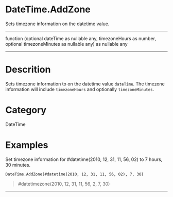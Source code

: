 ﻿# DateTime.AddZone
Sets timezone information on the datetime value.
***
function (optional dateTime as nullable any, timezoneHours as number, optional timezoneMinutes as nullable any) as nullable any
***
# Descrition 
Sets timezone information to on the datetime value <code>dateTime</code>. The timezone information will include <code>timezoneHours</code> and optionally <code>timezoneMinutes</code>.
# Category 
DateTime
# Examples 
Set timezone information for #datetime(2010, 12, 31, 11, 56, 02) to 7 hours, 30 minutes.
```
DateTime.AddZone(#datetime(2010, 12, 31, 11, 56, 02), 7, 30)
```
> #datetimezone(2010, 12, 31, 11, 56, 2, 7, 30)
***
